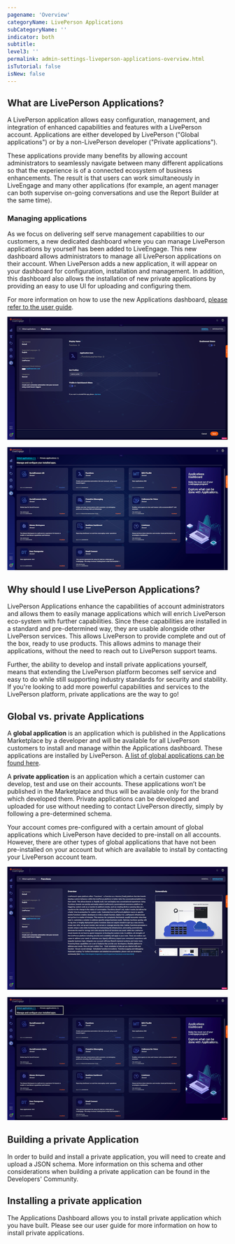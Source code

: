 ```yaml
---
pagename: 'Overview'
categoryName: LivePerson Applications
subCategoryName: ''
indicator: both
subtitle:
level3: ''
permalink: admin-settings-liveperson-applications-overview.html
isTutorial: false
isNew: false
---
```


## What are LivePerson Applications?

A LivePerson application allows easy configuration, management, and integration of enhanced capabilities and features with a LivePerson account. Applications are either developed by LivePerson ("Global applications") or by a non-LivePerson developer ("Private applications").

These applications provide many benefits by allowing account administrators to seamlessly navigate between many different applications so that the experience is of a connected ecosystem of business enhancements. The result is that users can work simultaneously in LiveEngage and many other applications (for example, an agent manager can both supervise on-going conversations and use the Report Builder at the same time).

### Managing applications

As we focus on delivering self serve management capabilities to our customers, a new dedicated dashboard where you can manage LivePerson applications by yourself has been added to LiveEngage. This new dashboard allows administrators to manage all LivePerson applications on their account. When LivePerson adds a new application, it will appear on your dashboard for configuration, installation and management. In addition, this dashboard also allows the installation of new private applications by providing an easy to use UI for uploading and configuring them.

For more information on how to use the new Applications dashboard, [please refer to the user guide](liveperson-applications-user-guide.html).

![](img/LP-applications-1.png)

![](img/LP-applications-2.png)

## Why should I use LivePerson Applications?

LivePerson Applications enhance the capabilities of account administrators and allows them to easily manage applications which will enrich LivePerson eco-system with further capabilities. Since these capabilities are installed in a standard and pre-determined way, they are usable alongside other LivePerson services. This allows LivePerson to provide complete and out of the box, ready to use products. This allows admins to manage their applications, without the need to reach out to LivePerson support teams.

Further, the ability to develop and install private applications yourself, means that extending the LivePerson platform becomes self service and easy to do while still supporting industry standards for security and stability. If you're looking to add more powerful capabilities and services to the LivePerson platform, private applications are the way to go!

## Global vs. private Applications

A **global application** is an application which is published in the Applications Marketplace by a developer and will be available for all LivePerson customers to install and manage within the Applications dashboard. These applications are installed by LivePerson. [A list of global applications can be found here](liveperson-applications-global-applications-list.html).

A **private application** is an application which a certain customer can develop, test and use on their accounts. These applications won’t be published in the Marketplace and thus will be available only for the brand which developed them. Private applications can be developed and uploaded for use without needing to contact LivePerson directly, simply by following a pre-determined schema.

Your account comes pre-configured with a certain amount of global applications which LivePerson have decided to pre-install on all accounts. However, there are other types of global applications that have not been pre-installed on your account but which are available to install by contacting your LivePerson account team.

![](img/LP-applications-3.png)

![](img/LP-applications-4.png)

## Building a private Application

In order to build and install a private application, you will need to create and upload a JSON schema. More information on this schema and other considerations when building a private application can be found in the Developers' Community.

## Installing a private application

The Applications Dashboard allows you to install private application which you have built. Please see our user guide for more information on how to install private applications.
